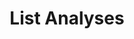 ---
title: List Analyses
excerpt: List all analyses that have been performed.
api:
  file: openapi-(2).json
  operationId: list_analyses
hidden: false
---